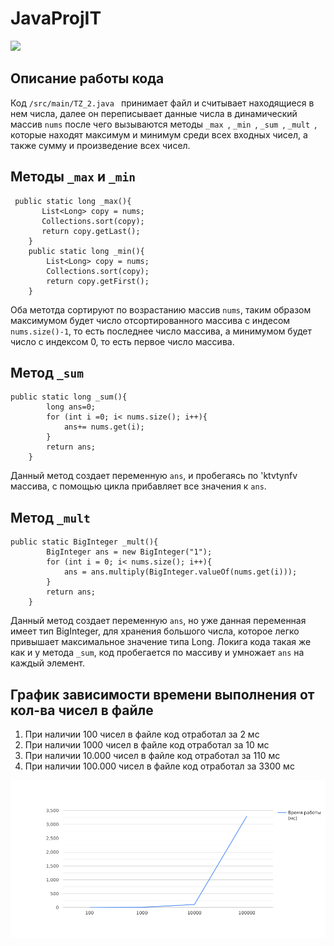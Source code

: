 # JavaProjIT
![](https://github.com/Shelb0rne/JavaProjIT/actions/workflows/Maven.yml/badge.svg)

## Описание работы кода 
Код ```/src/main/TZ_2.java ``` принимает файл и считывает находящиеся в нем числа, далее он переписывает данные числа в динамический массив ```nums``` после чего вызываются методы ```_max ```, ```_min ```, ```_sum ```, ```_mult ```, которые находят максимум и минимум среди всех входных чисел, а также сумму и произведение всех чисел.
## Методы ```_max``` и ```_min```
```
 public static long _max(){
       List<Long> copy = nums;
       Collections.sort(copy);
       return copy.getLast();
    }
    public static long _min(){
        List<Long> copy = nums;
        Collections.sort(copy);
        return copy.getFirst();
    }
```
Оба метотда сортируют по возрастанию массив ```nums```, таким образом максимумом будет число отсортированного массива с индесом ```nums.size()-1```, то есть последнее число массива, а минимумом будет число с индексом 0, то есть первое число массива. 

## Метод ```_sum```
```
public static long _sum(){
        long ans=0;
        for (int i =0; i< nums.size(); i++){
            ans+= nums.get(i);
        }
        return ans;
    }
```
Данный метод создает переменную ```ans```, и пробегаясь по 'ktvtynfv массива, с помощью цикла прибавляет все значения к ```ans```.

## Метод ```_mult``` 
```
public static BigInteger _mult(){
        BigInteger ans = new BigInteger("1");
        for (int i = 0; i< nums.size(); i++){
            ans = ans.multiply(BigInteger.valueOf(nums.get(i)));
        }
        return ans;
    }
```
Данный метод создает переменную ```ans```, но уже данная переменная имеет тип BigInteger, для хранения большого числа, которое легко привышает максимальное значение типа Long. Локига кода такая же как и у метода ```_sum```, код пробегается по массиву и умножает ```ans``` на каждый элемент.

##  График зависимости времени выполнения от кол-ва чисел в файле
1. При наличии 100 чисел в файле код отработал за 2 мс
2. При наличии 1000 чисел в файле код отработал за 10 мс
3. При наличии 10.000 чисел в файле код отработал за 110 мс
4. При наличии 100.000 чисел в файле код отработал за 3300 мс
   
![](chart.png)
